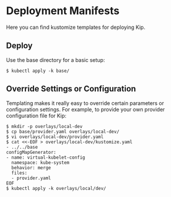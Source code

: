 # Deployment Manifests

Here you can find kustomize templates for deploying Kip.

## Deploy

Use the base directory for a basic setup:

    $ kubectl apply -k base/

## Override Settings or Configuration

Templating makes it really easy to override certain parameters or configuration settings. For example, to provide your own provider configuration file for Kip:

    $ mkdir -p overlays/local-dev
    $ cp base/provider.yaml overlays/local-dev/
    $ vi overlays/local-dev/provider.yaml
    $ cat <<-EOF > overlays/local-dev/kustomize.yaml 
    - ../../base
    configMapGenerator:
    - name: virtual-kubelet-config
      namespace: kube-system
      behavior: merge
      files:
      - provider.yaml
    EOF
    $ kubectl apply -k overlays/local/dev/
